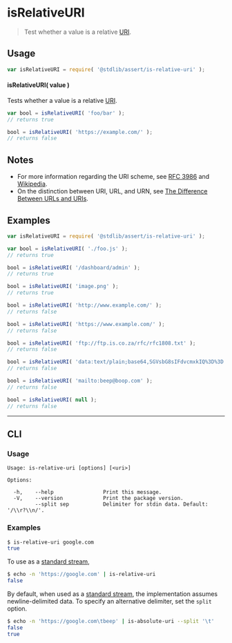 <!--

@license Apache-2.0

Copyright (c) 2021 The Stdlib Authors.

Licensed under the Apache License, Version 2.0 (the "License");
you may not use this file except in compliance with the License.
You may obtain a copy of the License at

   http://www.apache.org/licenses/LICENSE-2.0

Unless required by applicable law or agreed to in writing, software
distributed under the License is distributed on an "AS IS" BASIS,
WITHOUT WARRANTIES OR CONDITIONS OF ANY KIND, either express or implied.
See the License for the specific language governing permissions and
limitations under the License.

-->

# isRelativeURI

> Test whether a value is a relative [URI][uri].

<!-- Section to include introductory text. Make sure to keep an empty line after the intro `section` element and another before the `/section` close. -->

<section class="intro">

</section>

<!-- /.intro -->

<!-- Package usage documentation. -->

<section class="usage">

## Usage

```javascript
var isRelativeURI = require( '@stdlib/assert/is-relative-uri' );
```

#### isRelativeURI( value )

Tests whether a value is a relative [URI][uri].

```javascript
var bool = isRelativeURI( 'foo/bar' );
// returns true

bool = isRelativeURI( 'https://example.com/' );
// returns false
```

</section>

<!-- /.usage -->

<!-- Package usage notes. Make sure to keep an empty line after the `section` element and another before the `/section` close. -->

<section class="notes">

## Notes

-   For more information regarding the URI scheme, see [RFC 3986][rfc-3986] and [Wikipedia][uri].
-   On the distinction between URI, URL, and URN, see [The Difference Between URLs and URIs][difference-url-uri].

</section>

<!-- /.notes -->

<!-- Package usage examples. -->

<section class="examples">

## Examples

<!-- eslint no-undef: "error" -->

```javascript
var isRelativeURI = require( '@stdlib/assert/is-relative-uri' );

var bool = isRelativeURI( './foo.js' );
// returns true

bool = isRelativeURI( '/dashboard/admin' );
// returns true

bool = isRelativeURI( 'image.png' );
// returns true

bool = isRelativeURI( 'http://www.example.com/' );
// returns false

bool = isRelativeURI( 'https://www.example.com/' );
// returns false

bool = isRelativeURI( 'ftp://ftp.is.co.za/rfc/rfc1808.txt' );
// returns false

bool = isRelativeURI( 'data:text/plain;base64,SGVsbG8sIFdvcmxkIQ%3D%3D' );
// returns false

bool = isRelativeURI( 'mailto:beep@boop.com' );
// returns false

bool = isRelativeURI( null );
// returns false
```

</section>

<!-- /.examples -->


<!-- Section for describing a command-line interface. -->

* * *

<section class="cli">

## CLI

<!-- CLI usage documentation. -->

<section class="usage">

### Usage

```text
Usage: is-relative-uri [options] [<uri>]

Options:

  -h,    --help                Print this message.
  -V,    --version             Print the package version.
         --split sep           Delimiter for stdin data. Default: '/\\r?\\n/'.
```

</section>

<!-- /.usage -->

<!-- CLI usage notes. Make sure to keep an empty line after the `section` element and another before the `/section` close. -->

<section class="notes">

</section>

<!-- /.notes -->

<!-- CLI usage examples. -->

<section class="examples">

### Examples

```bash
$ is-relative-uri google.com
true
```

To use as a [standard stream][standard-streams],

```bash
$ echo -n 'https://google.com' | is-relative-uri
false
```

By default, when used as a [standard stream][standard-streams], the implementation assumes newline-delimited data. To specify an alternative delimiter, set the `split` option.

```bash
$ echo -n 'https://google.com\tbeep' | is-absolute-uri --split '\t'
false
true
```

</section>

<!-- /.examples -->

</section>

<!-- /.cli -->

<!-- Section to include cited references. If references are included, add a horizontal rule *before* the section. Make sure to keep an empty line after the `section` element and another before the `/section` close. -->

<section class="references">

</section>

<!-- /.references -->

<!-- Section for related `stdlib` packages. Do not manually edit this section, as it is automatically populated. -->

<section class="related">

</section>

<!-- /.related -->

<!-- Section for all links. Make sure to keep an empty line after the `section` element and another before the `/section` close. -->

<section class="links">

[uri]: https://en.wikipedia.org/wiki/URI_scheme

[rfc-3986]: https://tools.ietf.org/html/rfc3986

[difference-url-uri]: https://danielmiessler.com/study/url-uri/

[standard-streams]: https://en.wikipedia.org/wiki/Standard_streams

</section>

<!-- /.links -->
